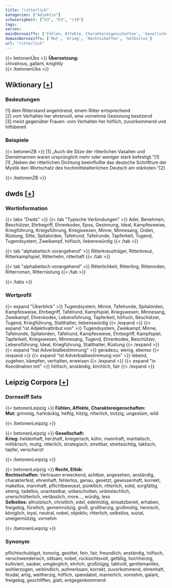 ```yaml
---
title: "ritterlich"
kategorien: ["Adjektiv"]
schwierigkeit: ["k3", "h3", "r19"]
tags:
series:
mainDornseiffs: ['Fühlen, Affekte, Charaktereigenschaften', 'Gesellschaft', 'Recht, Ethik']
domainDornseiffs: ['Mut', 'Krieg', 'Rechtschaffen', 'Selbstlos']
url: "ritterlich"
---
```


{{< betonenÜbs >}}
**Übersetzung:**  
chivalrous, gallant, knightly  
{{< /betonenÜbs >}}

## Wiktionary [[+](https://de.wiktionary.org/wiki/ritterlich)]

### Bedeutungen
[1] dem Ritterstand angehörend, einem Ritter entsprechend  
[2] vom Verhalten her ehrenvoll, eine vornehme Gesinnung besitzend  
[3] meist gegenüber Frauen: vom Verhalten her höflich, zuvorkommend und hilfsbereit  

### Beispiele
{{< betonenZB >}}
[1] „Auch die Sitze der ritterlichen Vasallen und Dienstmannen waren ursprünglich mehr oder weniger stark befestigt.“[1]  
[1] „Neben der ritterlichen Dichtung beeinflußte das deutsche Schrifttum der Mystik den Wortschatz des hochmittelalterlichen Deutsch am stärksten.“[2]  

{{< /betonenZB >}}


## dwds [[+](https://www.dwds.de/wb/ritterlich)]

### Wortinformation
{{< tabs "Dwds" >}}
{{< tab "Typische Verbindungen" >}}
Adel, Benehmen, Beschützer, Ehrbegriff, Ehrenkodex, Epos, Gesinnung, Ideal, Kampfesweise, Kriegführung, Kriegsführung, Kriegswesen, Minne, Minnesang, Orden, Rüstung, Sitte, Spitalorden, Tafelrund, Tafelrunde, Tapferkeit, Tugend, Tugendsystem, Zweikampf, höfisch, liebenswürdig
{{< /tab >}}

{{< tab "alphabetisch vorangehend" >}}
Ritterkreuzträger, Ritterkreuz, Ritterkampfspiel, Ritterhelm, ritterhaft
{{< /tab >}}

{{< tab "alphabetisch vorangehend" >}}
Ritterlichkeit, Ritterling, Ritterorden, Ritterroman, Ritterrüstung
{{< /tab >}}

{{< /tabs >}}

### Wortprofil
{{< expand "Überblick" >}} Tugendsystem, Minne, Tafelrunde, Spitalorden, Kampfesweise, Ehrbegriff, Tafelrund, Kampfspiel, Kriegswesen, Minnesang, Zweikampf, Ehrenkodex, Lebensführung, Tapferkeit, höfisch, Beschützer, Tugend, Kriegführung, Statthalter, liebenswürdig {{< /expand >}}
{{< expand "ist Adjektivattribut von" >}} Tugendsystem, Zweikampf, Minne, Tafelrunde, Spitalorden, Tafelrund, Kampfesweise, Ehrbegriff, Kampfspiel, Tapferkeit, Kriegswesen, Minnesang, Tugend, Ehrenkodex, Beschützer, Lebensführung, Ideal, Kriegführung, Statthalter, Rüstung {{< /expand >}}
{{< expand "hat Adverbialbestimmung" >}} geradezu, wenig, ebenso {{< /expand >}}
{{< expand "ist Adverbialbestimmung von" >}} lebend, zugehen, kämpfen, verhalten, erweisen {{< /expand >}}
{{< expand "in Koordination mit" >}} höfisch, anständig, kirchlich, fair {{< /expand >}}

## Leipzig Corpora [[+](https://corpora.uni-leipzig.de/en/res?word=ritterlich&corpusId=deu_newscrawl-public_2018)]

### Dornseiff Sets
{{< betonenLeipzig >}}
**Fühlen, Affekte, Charaktereigenschaften:**  
**Mut:** grimmig, hartnäckig, heftig, hitzig, ritterlich, trotzig, ungestüm, wild  

{{< /betonenLeipzig >}}


{{< betonenLeipzig >}}
**Gesellschaft:**  
**Krieg:** heldenhaft, herzhaft, kriegerisch, kühn, mannhaft, martialisch, militärisch, mutig, ritterlich, strategisch, streitbar, streitsüchtig, taktisch, tapfer, verschanzt  

{{< /betonenLeipzig >}}


{{< betonenLeipzig >}}
**Recht, Ethik:**  
**Rechtschaffen:** Vertrauen erweckend, achtbar, angesehen, anständig, charakterfest, ehrenhaft, fehlerlos, genau, gesetzt, gewissenhaft, korrekt, makellos, mannhaft, pflichtbewusst, pünktlich, ritterlich, solid, sorgfältig, streng, tadellos, unantastbar, unbescholten, unbestechlich, unerschütterlich, verlässlich, more..., würdig, less  
**Selbstlos:** altruistisch, christlich, edel, edelmütig, einsatzbereit, erhaben, freigebig, fürstlich, gemeinnützig, groß, großherzig, großmütig, heroisch, königlich, loyal, neutral, nobel, objektiv, ritterlich, selbstlos, sozial, uneigennützig, vornehm  

{{< /betonenLeipzig >}}

### Synonym
pflichtschuldigst, honorig, gesittet, fein, fair, freundlich, anständig, höfisch, verschwenderisch, sittsam, nobel, rücksichtsvoll, gefällig, hochherzig, kultiviert, sauber, umgänglich, ehrlich, großzügig, taktvoll, gentlemanlike, wohlerzogen, verbindlich, aufmerksam, korrekt, zuvorkommend, ehrenhaft, feudal, artig, weitherzig, höflich, spendabel, manierlich, vornehm, galant, freigebig, geschliffen, glatt, entgegenkommend

